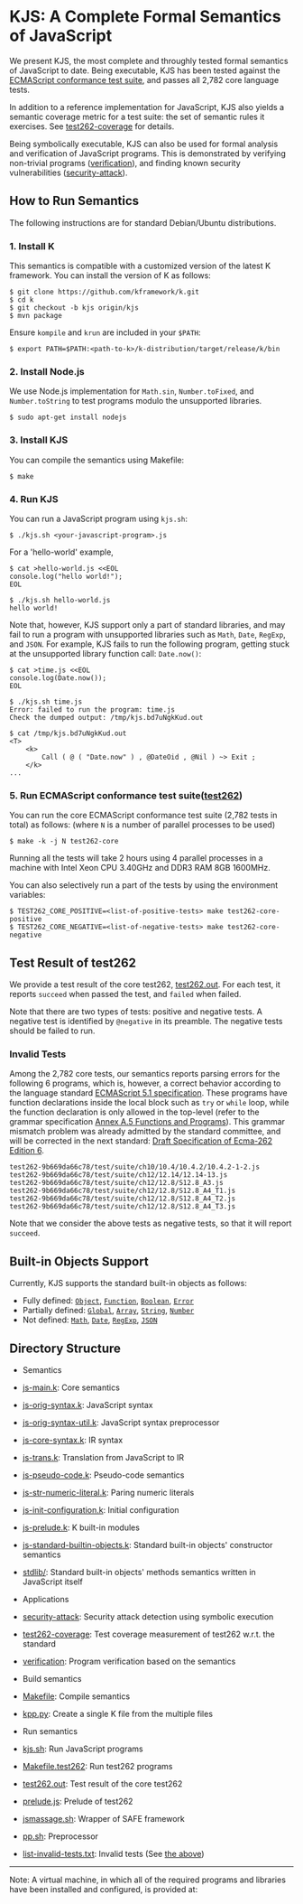 # KJS: A Complete Formal Semantics of JavaScript

We present KJS, the most complete and throughly tested formal
semantics of JavaScript to date.
Being executable, KJS has been tested against the
[ECMAScript conformance test suite](http://test262.ecmascript.org),
and passes all 2,782 core language tests.

In addition to a reference implementation for JavaScript, KJS also yields a
semantic coverage metric for a test suite: the set of semantic rules it
exercises.
See [test262-coverage](test262-coverage/README.md) for details.

Being symbolically executable, KJS can also be used for
formal analysis and verification of JavaScript programs.
This is demonstrated by verifying non-trivial programs
([verification](verification/README.md)),
and finding known security vulnerabilities
([security-attack](security-attack/README.md)).



## How to Run Semantics

The following instructions are for standard Debian/Ubuntu distributions.

### 1. Install K

This semantics is compatible with a customized version of the latest K framework.
You can install the version of K as follows:
```
$ git clone https://github.com/kframework/k.git
$ cd k
$ git checkout -b kjs origin/kjs
$ mvn package
```

Ensure `kompile` and `krun` are included in your `$PATH`:
```
$ export PATH=$PATH:<path-to-k>/k-distribution/target/release/k/bin
```

### 2. Install Node.js

We use Node.js implementation
for `Math.sin`, `Number.toFixed`, and
`Number.toString` to test programs modulo the unsupported libraries.
```
$ sudo apt-get install nodejs
```

### 3. Install KJS

You can compile the semantics using Makefile:
```
$ make
```

### 4. Run KJS

You can run a JavaScript program using `kjs.sh`:
```
$ ./kjs.sh <your-javascript-program>.js
```

For a 'hello-world' example,
```
$ cat >hello-world.js <<EOL
console.log("hello world!");
EOL

$ ./kjs.sh hello-world.js
hello world!
```

Note that, however, KJS support only a part of standard libraries,
and may fail to run a program with unsupported libraries
such as `Math`, `Date`, `RegExp`, and `JSON`.
For example, 
KJS fails to run the following program,
getting stuck at the unsupported library function call: `Date.now()`:
```
$ cat >time.js <<EOL
console.log(Date.now());
EOL

$ ./kjs.sh time.js
Error: failed to run the program: time.js
Check the dumped output: /tmp/kjs.bd7uNgkKud.out

$ cat /tmp/kjs.bd7uNgkKud.out
<T>
    <k>
        Call ( @ ( "Date.now" ) , @DateOid , @Nil ) ~> Exit ;
    </k>
...
```

### 5. Run ECMAScript conformance test suite([test262](http://test262.ecmascript.org))

You can run the core ECMAScript conformance test suite (2,782 tests in total) as follows:
(where `N` is a number of parallel processes to be used)
```
$ make -k -j N test262-core
```
Running all the tests will take 2 hours using 4 parallel processes in a machine with
Intel Xeon CPU 3.40GHz and DDR3 RAM 8GB 1600MHz.

You can also selectively run a part of the tests by using the environment variables:
```
$ TEST262_CORE_POSITIVE=<list-of-positive-tests> make test262-core-positive
$ TEST262_CORE_NEGATIVE=<list-of-negative-tests> make test262-core-negative
```


## Test Result of test262

We provide a test result of the core test262, [test262.out](test262.out).
For each test, it reports `succeed` when passed the test, and `failed` when failed.

Note that there are two types of tests: positive and negative tests. A negative test is identified by `@negative`  in its preamble. The negative tests should be failed to run.

### Invalid Tests

Among the 2,782 core tests, our semantics reports parsing errors for the following 6 programs,
which is, however, a correct behavior according to the language standard
[ECMAScript 5.1 specification](http://www.ecma-international.org/publications/files/ECMA-ST/ECMA-262.pdf).
These programs have function declarations inside the local block such as `try` or `while` loop,
while the function declaration is only allowed in the top-level
(refer to the grammar specification [Annex A.5 Functions and Programs](http://es5.github.io/#A.5)).
This grammar mismatch problem was already admitted by the standard committee, and will be corrected in the next standard:
[Draft Specification of Ecma-262 Edition 6](http://wiki.ecmascript.org/doku.php?id=harmony:specification_drafts).

```
test262-9b669da66c78/test/suite/ch10/10.4/10.4.2/10.4.2-1-2.js
test262-9b669da66c78/test/suite/ch12/12.14/12.14-13.js
test262-9b669da66c78/test/suite/ch12/12.8/S12.8_A3.js
test262-9b669da66c78/test/suite/ch12/12.8/S12.8_A4_T1.js
test262-9b669da66c78/test/suite/ch12/12.8/S12.8_A4_T2.js
test262-9b669da66c78/test/suite/ch12/12.8/S12.8_A4_T3.js
```

Note that we consider the above tests as negative tests, so that it will report `succeed`.


## Built-in Objects Support

Currently, KJS supports the standard built-in objects as follows:

* Fully defined:
  [`Object`](http://es5.github.io/#x15.2), 
  [`Function`](http://es5.github.io/#x15.3), 
  [`Boolean`](http://es5.github.io/#x15.6), 
  [`Error`](http://es5.github.io/#x15.11)
* Partially defined: 
  [`Global`](http://es5.github.io/#x15.1), 
  [`Array`](http://es5.github.io/#x15.4), 
  [`String`](http://es5.github.io/#x15.5), 
  [`Number`](http://es5.github.io/#x15.7)
* Not defined: 
  [`Math`](http://es5.github.io/#x15.8), 
  [`Date`](http://es5.github.io/#x15.9), 
  [`RegExp`](http://es5.github.io/#x15.10), 
  [`JSON`](http://es5.github.io/#x15.12)


## Directory Structure

* Semantics
 * [js-main.k](js-main.k): Core semantics
 * [js-orig-syntax.k](js-orig-syntax.k): JavaScript syntax
 * [js-orig-syntax-util.k](js-orig-syntax-util.k): JavaScript syntax preprocessor
 * [js-core-syntax.k](js-core-syntax.k): IR syntax
 * [js-trans.k](js-trans.k): Translation from JavaScript to IR
 * [js-pseudo-code.k](js-pseudo-code.k): Pseudo-code semantics
 * [js-str-numeric-literal.k](js-str-numeric-literal.k): Paring numeric literals
 * [js-init-configuration.k](js-init-configuration.k): Initial configuration
 * [js-prelude.k](js-prelude.k): K built-in modules
 * [js-standard-builtin-objects.k](js-standard-builtin-objects.k): Standard built-in objects' constructor semantics
 * [stdlib/](stdlib/): Standard built-in objects' methods semantics written in JavaScript itself

* Applications
 * [security-attack](security-attack/README.md): Security attack detection using symbolic execution
 * [test262-coverage](test262-coverage/README.md): Test coverage measurement of test262 w.r.t. the standard
 * [verification](verification/README.md): Program verification based on the semantics

* Build semantics
 * [Makefile](Makefile): Compile semantics
 * [kpp.py](kpp.py): Create a single K file from the multiple files

* Run semantics
 * [kjs.sh](kjs.sh): Run JavaScript programs
 * [Makefile.test262](Makefile.test262): Run test262 programs
 * [test262.out](test262.out): Test result of the core test262
 * [prelude.js](prelude.js): Prelude of test262
 * [jsmassage.sh](jsmassage.sh): Wrapper of SAFE framework
 * [pp.sh](pp.sh): Preprocessor
 * [list-invalid-tests.txt](list-invalid-tests.txt): Invalid tests (See [the above](README.md#invalid-tests))


----

Note:
A virtual machine, in which all of the required programs and libraries have been installed and configured, is provided at:
